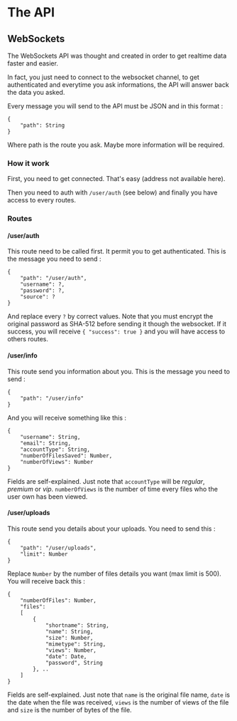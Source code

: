 # The API
## WebSockets

The WebSockets API was thought and created in order to get realtime data faster and easier.

In fact, you just need to connect to the websocket channel, to get authenticated and everytime you
ask informations, the API will answer back the data you asked.

Every message you will send to the API must be JSON and in this format :

    {
    	"path": String
    }

Where path is the route you ask. Maybe more information will be required.

### How it work
First, you need to get connected. That's easy (address not available here).

Then you need to auth with `/user/auth` (see below) and finally you have access to every routes.

### Routes

#### /user/auth

This route need to be called first. It permit you to get authenticated.
This is the message you need to send :

    {
    	"path": "/user/auth",
    	"username": ?,
    	"password": ?,
    	"source": ?
    }

And replace every `?` by correct values. Note that you must encrypt the original password as SHA-512
before sending it though the websocket. If it success, you will receive `{ "success": true }` and
you will have access to others routes.

#### /user/info

This route send you information about you. This is the message you need to send :

    {
    	"path": "/user/info"
    }

And you will receive something like this :

    {
    	"username": String,
    	"email": String,
    	"accountType": String,
    	"numberOfFilesSaved": Number,
    	"numberOfViews": Number
    }

Fields are self-explained. Just note that `accountType` will be *regular*, *premium* or *vip*.
`numberOfViews` is the number of time every files who the user own has been viewed.

#### /user/uploads

This route send you details about your uploads. You need to send this :

    {
    	"path": "/user/uploads",
    	"limit": Number
    }

Replace `Number` by the number of files details you want (max limit is 500). You will receive back
this :

    {
    	"numberOfFiles": Number,
    	"files": 
    	[
    		{
    			"shortname": String,
    			"name": String,
    			"size": Number,
    			"mimetype": String,
    			"views": Number,
    			"date": Date,
    			"password", String
    		}, ..
    	]
    }

Fields are self-explained. Just note that `name` is the original file name, `date` is the date when
the file was received, `views` is the number of views of the file and `size` is the number of bytes
of the file.